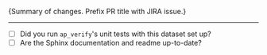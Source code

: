 {Summary of changes. Prefix PR title with JIRA issue.}

****

- [ ] Did you run `ap_verify`'s unit tests with this dataset set up?
- [ ] Are the Sphinx documentation and readme up-to-date?

